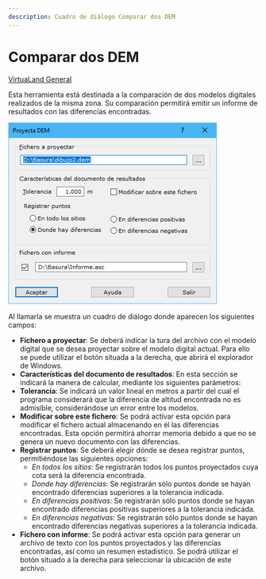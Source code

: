 ```yaml
---
description: Cuadro de diálogo Comparar dos DEM
---
```


# Comparar dos DEM

[ VirtuaLand General](../fichas-de-herramientas/ficha-de-herramientas-virtualand/virtualand-general.md)

Esta herramienta está destinada a la comparación de dos modelos digitales realizados de la misma zona. Su comparación permitirá emitir un informe de resultados con las diferencias encontradas.

![Cuadro de diálogo Comparar dos DEM](../../.gitbook/assets/image-111.png)

Al llamarla se muestra un cuadro de diálogo donde aparecen los siguientes campos:

* **Fichero a proyectar**: Se deberá indicar la tura del archivo con el modelo digital que se desea proyectar sobre el modelo digital actual. Para ello se puede utilizar el botón situada a la derecha, que abrirá el explorador de Windows.
* **Características del documento de resultados**: En esta sección se indicará la manera de calcular, mediante los siguientes parámetros:
* **Tolerancia**: Se indicará un valor lineal en metros a partir del cual el programa considerará que la diferencia de altitud encontrada no es admisible, considerándose un error entre los modelos.
* **Modificar sobre este fichero**: Se podrá activar esta opción para modificar el fichero actual almacenando en él las diferencias encontradas. Esta opción permitirá ahorrar memoria debido a que no se genera un nuevo documento con las diferencias.
* **Registrar puntos**: Se deberá elegir dónde se desea registrar puntos, permitiéndose las siguientes opciones:
  * _En todos los sitios_: Se registrarán todos los puntos proyectados cuya cota será la diferencia encontrada.
  * _Donde hay diferencias_: Se registrarán sólo puntos donde se hayan encontrado diferencias superiores a la tolerancia indicada.
  * _En diferencias positivas_: Se registrarán sólo puntos donde se hayan encontrado diferencias positivas superiores a la tolerancia indicada.
  * _En diferencias negativas_: Se registrarán sólo puntos donde se hayan encontrado diferencias negativas superiores a la tolerancia indicada.
* **Fichero con informe**: Se podrá activar esta opción para generar un archivo de texto con los puntos proyectados y las diferencias encontradas, así como un resumen estadístico. Se podrá utilizar el botón situado a la derecha para seleccionar la ubicación de este archivo.
